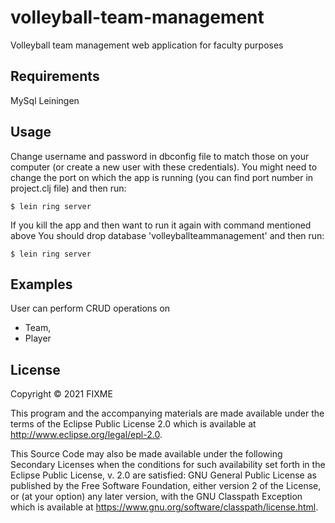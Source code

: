 # volleyball-team-management

Volleyball team management web application for faculty purposes

## Requirements
MySql
Leiningen

## Usage

Change username and password in dbconfig file to match those on your computer (or create a new user with these credentials).
You might need to change the port on which the app is running (you can find port number in project.clj file)
and then run:

    $ lein ring server

If you kill the app and then want to run it again with command mentioned above
You should drop database 'volleyballteammanagement' and then run:

    $ lein ring server

## Examples

User can perform CRUD operations on 
 - Team, 
 - Player

## License

Copyright © 2021 FIXME

This program and the accompanying materials are made available under the
terms of the Eclipse Public License 2.0 which is available at
http://www.eclipse.org/legal/epl-2.0.

This Source Code may also be made available under the following Secondary
Licenses when the conditions for such availability set forth in the Eclipse
Public License, v. 2.0 are satisfied: GNU General Public License as published by
the Free Software Foundation, either version 2 of the License, or (at your
option) any later version, with the GNU Classpath Exception which is available
at https://www.gnu.org/software/classpath/license.html.
